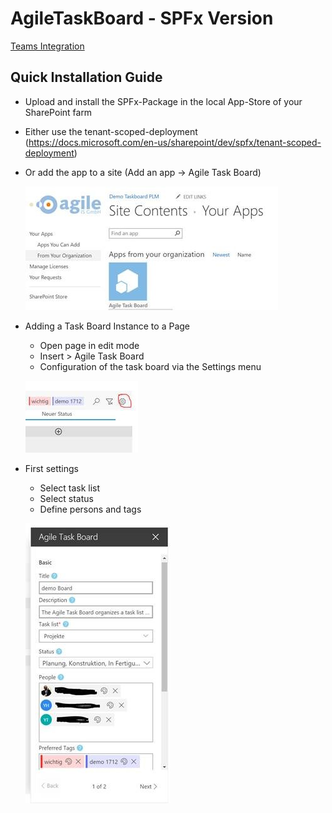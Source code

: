 # AgileTaskBoard - SPFx Version

[Teams Integration](/docs/teamsIntegration.md)

## Quick Installation Guide

- Upload and install the SPFx-Package in the local App-Store of your SharePoint farm

- Either use the tenant-scoped-deployment (https://docs.microsoft.com/en-us/sharepoint/dev/spfx/tenant-scoped-deployment)

- Or add the app to a site (Add an app -> Agile Task Board)

    ![Site Contents](https://raw.githubusercontent.com/AgileIS/AgileTaskBoard/master/docs/images/SiteContents.jpg)

- Adding a Task Board Instance to a Page
  - Open page in edit mode
  - Insert > Agile Task Board
  - Configuration of the task board via the Settings menu

   ![Task Board Settings Button](https://raw.githubusercontent.com/AgileIS/AgileTaskBoard/master/docs/images/TaskBoardSettingsButton.jpg)

- First settings
  - Select task list
  - Select status
  - Define persons and tags

   ![Task Board Settings](https://raw.githubusercontent.com/AgileIS/AgileTaskBoard/master/docs/images/TaskBoardSettings.jpg)
